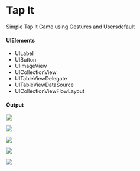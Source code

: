 # Tap It
 Simple Tap it Game using Gestures and Usersdefault



#### UIElements
 
 - UILabel
 - UIButton
 - UIImageView
 - UICollectionView
 - UITableViewDelegate
 - UITableViewDataSource
 - UICollectionViewFlowLayout

 #### Output
 
![](Tap%20It%20App/Tap%20It%20App/output/1.png)

![](Tap%20It%20App/Tap%20It%20App/output/2.png)

![](Tap%20It%20App/Tap%20It%20App/output/3.png)

![](Tap%20It%20App/Tap%20It%20App/output/4.png)

![](Tap%20It%20App/Tap%20It%20App/output/5.png)
